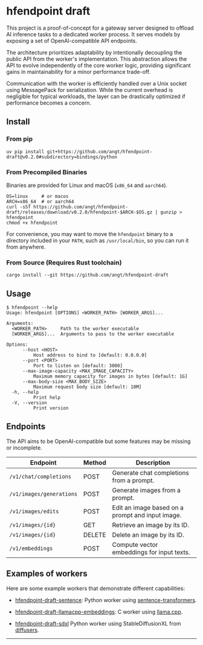 # hfendpoint draft

This project is a proof-of-concept for a gateway server designed to
offload AI inference tasks to a dedicated worker process. It serves
models by exposing a set of OpenAI-compatible API endpoints.

The architecture prioritizes adaptability by intentionally decoupling
the public API from the worker's implementation. This abstraction allows
the API to evolve independently of the core worker logic, providing
significant gains in maintainability for a minor performance trade-off.

Communication with the worker is efficiently handled over a Unix socket
using MessagePack for serialization. While the current overhead is
negligible for typical workloads, the layer can be drastically optimized
if performance becomes a concern.

## Install

### From pip

    uv pip install git+https://github.com/angt/hfendpoint-draft@v0.2.0#subdirectory=bindings/python

### From Precompiled Binaries

Binaries are provided for Linux and macOS (`x86_64` and `aarch64`).

    OS=linux     # or macos
    ARCH=x86_64  # or aarch64
    curl -sSf https://github.com/angt/hfendpoint-draft/releases/download/v0.2.0/hfendpoint-$ARCH-$OS.gz | gunzip > hfendpoint
    chmod +x hfendpoint

For convenience, you may want to move the `hfendpoint` binary to a directory included in your `PATH`,
such as `/usr/local/bin`, so you can run it from anywhere.

### From Source (Requires Rust toolchain)

    cargo install --git https://github.com/angt/hfendpoint-draft

## Usage

    $ hfendpoint --help
    Usage: hfendpoint [OPTIONS] <WORKER_PATH> [WORKER_ARGS]...

    Arguments:
      <WORKER_PATH>     Path to the worker executable
      [WORKER_ARGS]...  Arguments to pass to the worker executable

    Options:
          --host <HOST>
              Host address to bind to [default: 0.0.0.0]
          --port <PORT>
              Port to listen on [default: 3000]
          --max-image-capacity <MAX_IMAGE_CAPACITY>
              Maximum memory capacity for images in bytes [default: 1G]
          --max-body-size <MAX_BODY_SIZE>
              Maximum request body size [default: 10M]
      -h, --help
              Print help
      -V, --version
              Print version

## Endpoints

The API aims to be OpenAI-compatible but some features may be missing or incomplete.

| Endpoint                    | Method  | Description                                       |
|-----------------------------|---------|---------------------------------------------------|
| `/v1/chat/completions`      | POST    | Generate chat completions from a prompt.          |
| `/v1/images/generations`    | POST    | Generate images from a prompt.                    |
| `/v1/images/edits`          | POST    | Edit an image based on a prompt and input image.  |
| `/v1/images/{id}`           | GET     | Retrieve an image by its ID.                      |
| `/v1/images/{id}`           | DELETE  | Delete an image by its ID.                        |
| `/v1/embeddings`            | POST    | Compute vector embeddings for input texts.        |


## Examples of workers

Here are some example workers that demonstrate different capabilities:

 - [hfendpoint-draft-sentence](https://github.com/angt/hfendpoint-draft-sentence):
 Python worker using [sentence-transformers][sentence-transformers].

 - [hfendpoint-draft-llamacpp-embeddings](https://github.com/angt/hfendpoint-draft-llamacpp-embeddings):
 C worker using [llama.cpp][llamacpp].

 - [hfendpoint-draft-sdxl](https://github.com/angt/hfendpoint-draft-sdxl)
 Python worker using StableDiffusionXL from [diffusers][diffusers].


---
 [sentence-transformers]: https://huggingface.co/sentence-transformers
 [llamacpp]: https://github.com/ggml-org/llama.cpp
 [diffusers]: https://github.com/huggingface/diffusers
